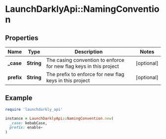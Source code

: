 # LaunchDarklyApi::NamingConvention

## Properties

| Name | Type | Description | Notes |
| ---- | ---- | ----------- | ----- |
| **_case** | **String** | The casing convention to enforce for new flag keys in this project | [optional] |
| **prefix** | **String** | The prefix to enforce for new flag keys in this project | [optional] |

## Example

```ruby
require 'launchdarkly_api'

instance = LaunchDarklyApi::NamingConvention.new(
  _case: kebabCase,
  prefix: enable-
)
```

